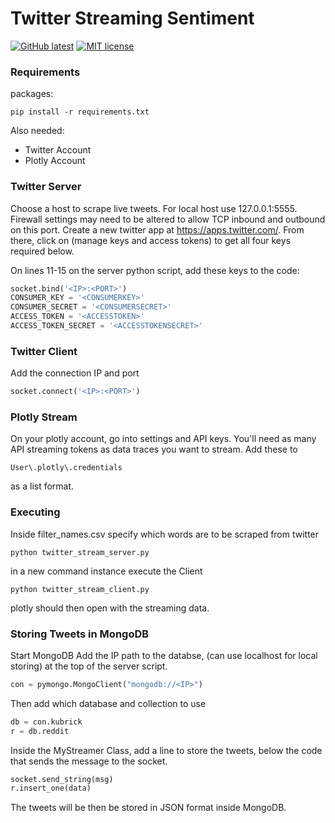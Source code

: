 # Twitter Streaming Sentiment

[![GitHub latest](https://img.shields.io/github/tag/tom-clements/twitter-sentiment-streaming.svg)](https://github.com/tom-clements/twitter-sentiment-streaming/)
[![MIT license](https://img.shields.io/github/license/mashape/apistatus.svg)](http://opensource.org/licenses/MIT)

### Requirements

packages:
```
pip install -r requirements.txt
```
Also needed:
- Twitter Account
- Plotly Account

### Twitter Server

Choose a host to scrape live tweets. For local host use 127.0.0.1:5555. Firewall settings may need to be altered to allow TCP inbound and outbound on this port.
Create a new twitter app at https://apps.twitter.com/.
From there, click on (manage keys and access tokens) to get all four keys required below.

On lines 11-15 on the server python script, add these keys to the code:

```python
socket.bind('<IP>:<PORT>')
CONSUMER_KEY = '<CONSUMERKEY>'
CONSUMER_SECRET = '<CONSUMERSECRET>'
ACCESS_TOKEN = '<ACCESSTOKEN>'
ACCESS_TOKEN_SECRET = '<ACCESSTOKENSECRET>'
```
### Twitter Client
Add the connection IP and port
```python
socket.connect('<IP>:<PORT>')
```

### Plotly Stream
On your plotly account, go into settings and API keys. You'll need as many API streaming tokens as data traces you want to stream.
Add these to
```
User\.plotly\.credentials
```
as a list format.
### Executing
Inside filter_names.csv specify which words are to be scraped from twitter
```
python twitter_stream_server.py
```
in a new command instance execute the Client
```
python twitter_stream_client.py
```
plotly should then open with the streaming data.

### Storing Tweets in MongoDB

Start MongoDB
Add the IP path to the databse, (can use localhost for local storing) at the top of the server script.
```python
con = pymongo.MongoClient("mongodb://<IP>")
```
Then add which database and collection to use
```python
db = con.kubrick
r = db.reddit
```

Inside the MyStreamer Class, add a line to store the tweets, below the code that sends the message to the socket.
```python
socket.send_string(msg)
r.insert_one(data)
```
The tweets will be then be stored in JSON format inside MongoDB.

